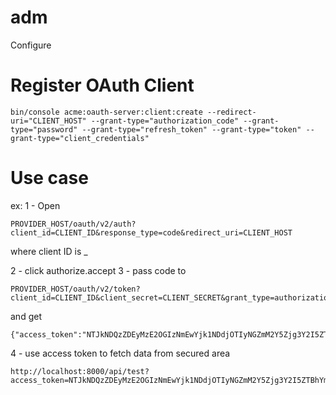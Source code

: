 adm
===

Configure
# Register OAuth Client
```
bin/console acme:oauth-server:client:create --redirect-uri="CLIENT_HOST" --grant-type="authorization_code" --grant-type="password" --grant-type="refresh_token" --grant-type="token" --grant-type="client_credentials"
```

# Use case
ex: 
1 - Open 
```
PROVIDER_HOST/oauth/v2/auth?client_id=CLIENT_ID&response_type=code&redirect_uri=CLIENT_HOST
```
where client ID is <id>_<random>

2 - click authorize.accept
3 - pass code to
```
PROVIDER_HOST/oauth/v2/token?client_id=CLIENT_ID&client_secret=CLIENT_SECRET&grant_type=authorization_code&redirect_uri=http%3A%2F%2Fclinet.local%2F&code=CODE
```
and get
```
{"access_token":"NTJkNDQzZDEyMzE2OGIzNmEwYjk1NDdjOTIyNGZmM2Y5Zjg3Y2I5ZTBhYmFlMTZjMTJmNmVhM2ZhZTg0NTlkNw","expires_in":3600,"token_type":"bearer","scope":null,"refresh_token":"ZjQwZDVkMTNkMDJiMTEzMTI0ZWVmYTk0MGI4MWRlN2Q1NWZiYWI3NzE2ZDc0NWI4YzhlMzg0ZmJlY2ViN2VjNg"}
```
4 - use access token to fetch data from secured area
```
http://localhost:8000/api/test?access_token=NTJkNDQzZDEyMzE2OGIzNmEwYjk1NDdjOTIyNGZmM2Y5Zjg3Y2I5ZTBhYmFlMTZjMTJmNmVhM2ZhZTg0NTlkNw
```
